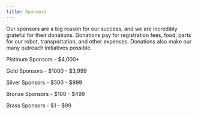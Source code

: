 ```yaml
---
title: Sponsors
---
```


Our sponsors are a big reason for our success, and we are incredibly grateful for their donations. Donations pay for registration fees, food, parts for our robot, transportation, and other expenses. Donations also make our many outreach initiatives possible.

Platinum Sponsors - $4,000+

Gold Sponsors - $1000 - $3,999

Silver Sponsors - $500 - $999

Bronze Sponsors - $100 - $499

Brass Sponsors - $1 - $99

